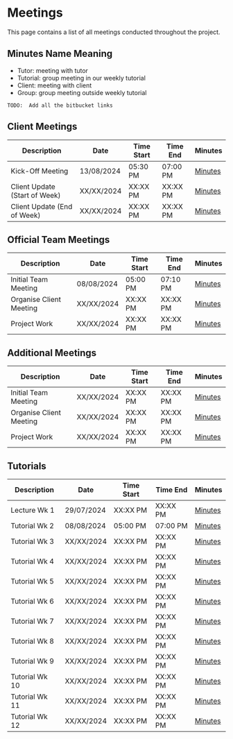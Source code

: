 # Meetings

This page contains a list of all meetings conducted throughout the project.  

## Minutes Name Meaning
- Tutor: meeting with tutor
- Tutorial: group meeting in our weekly tutorial
- Client: meeting with client
- Group: group meeting outside weekly tutorial

`TODO:  Add all the bitbucket links`

## Client Meetings

| Description | Date | Time Start | Time End | Minutes |
|--|--|--|--|--|
| Kick-Off Meeting | 13/08/2024 | 05:30 PM | 07:00 PM | [Minutes]() |
| Client Update (Start of Week) | XX/XX/2024 | XX:XX PM | XX:XX PM | [Minutes]() |
| Client Update (End of Week) | XX/XX/2024 | XX:XX PM | XX:XX PM | [Minutes]() |


## Official Team Meetings

| Description | Date | Time Start | Time End | Minutes |
|--|--|--|--|--|
| Initial Team Meeting | 08/08/2024 | 05:00 PM | 07:10 PM | [Minutes]() |
| Organise Client Meeting | XX/XX/2024 | XX:XX PM | XX:XX PM | [Minutes]() |
| Project Work | XX/XX/2024 | XX:XX PM | XX:XX PM | [Minutes]() |

## Additional Meetings

| Description | Date | Time Start | Time End | Minutes |
|--|--|--|--|--|
| Initial Team Meeting | XX/XX/2024 | XX:XX PM | XX:XX PM | [Minutes]() |
| Organise Client Meeting | XX/XX/2024 | XX:XX PM | XX:XX PM | [Minutes]() |
| Project Work | XX/XX/2024 | XX:XX PM | XX:XX PM | [Minutes]() |

## Tutorials

| Description | Date | Time Start | Time End | Minutes |
|--|--|--|--|--|
| Lecture Wk 1 | 29/07/2024 | XX:XX PM | XX:XX PM | [Minutes]() |
| Tutorial Wk 2 | 08/08/2024 | 05:00 PM | 07:00 PM | [Minutes]() |
| Tutorial Wk 3 | XX/XX/2024 | XX:XX PM | XX:XX PM | [Minutes]() |
| Tutorial Wk 4 | XX/XX/2024 | XX:XX PM | XX:XX PM | [Minutes]() |
| Tutorial Wk 5 | XX/XX/2024 | XX:XX PM | XX:XX PM | [Minutes]() |
| Tutorial Wk 6 | XX/XX/2024 | XX:XX PM | XX:XX PM | [Minutes]() |
| Tutorial Wk 7 | XX/XX/2024 | XX:XX PM | XX:XX PM | [Minutes]() |
| Tutorial Wk 8 | XX/XX/2024 | XX:XX PM | XX:XX PM | [Minutes]() |
| Tutorial Wk 9 | XX/XX/2024 | XX:XX PM | XX:XX PM | [Minutes]() |
| Tutorial Wk 10 | XX/XX/2024 | XX:XX PM | XX:XX PM | [Minutes]() |
| Tutorial Wk 11 | XX/XX/2024 | XX:XX PM | XX:XX PM | [Minutes]() |
| Tutorial Wk 12 | XX/XX/2024 | XX:XX PM | XX:XX PM | [Minutes]() |

